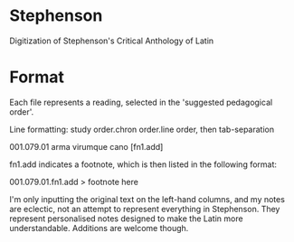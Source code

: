 # Stephenson
Digitization of Stephenson's Critical Anthology of Latin



# Format

Each file represents a reading, selected in the 'suggested pedagogical order'.

Line formatting:
study order.chron order.line order, then tab-separation

001.079.01 arma virumque cano [fn1.add]

fn1.add indicates a footnote, which is then listed in the following format:

001.079.01.fn1.add > footnote here

I'm only inputting the original text on the left-hand columns, and my notes are eclectic, not an attempt to represent everything in Stephenson. They represent personalised notes designed to make the Latin more understandable. Additions are welcome though.
